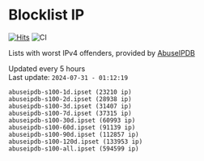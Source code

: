 # Blocklist IP

[![Hits](https://hits.seeyoufarm.com/api/count/incr/badge.svg?url=https%3A%2F%2Fgithub.com%2Fborestad%2Fblocklist-ip%2F&count_bg=%2379C83D&title_bg=%23555555&icon=&icon_color=%23E7E7E7&title=hits&edge_flat=false)](https://hits.seeyoufarm.com)  ![CI](https://img.shields.io/github/workflow/status/borestad/blocklist-ip/CI?style=flat-square)

Lists with worst IPv4 offenders, provided by [AbuseIPDB](https://www.abuseipdb.com/)

<!-- FOOTER-PLACEHOLDER -->
Updated every 5 hours<br>
Last update: `2024-07-31 - 01:12:19`
```
abuseipdb-s100-1d.ipset (23210 ip)
abuseipdb-s100-2d.ipset (28938 ip)
abuseipdb-s100-3d.ipset (31407 ip)
abuseipdb-s100-7d.ipset (37315 ip)
abuseipdb-s100-30d.ipset (60993 ip)
abuseipdb-s100-60d.ipset (91139 ip)
abuseipdb-s100-90d.ipset (112857 ip)
abuseipdb-s100-120d.ipset (133953 ip)
abuseipdb-s100-all.ipset (594599 ip)
```
